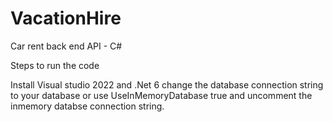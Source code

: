 # VacationHire
Car rent back end API -  C#

Steps to run the code

Install Visual studio 2022 and .Net 6 
change the database connection string to your database or use UseInMemoryDatabase true and uncomment the inmemory databse connection string. 
